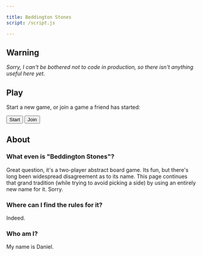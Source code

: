 ```yaml
---

title: Beddington Stones
script: /script.js

---
```


## Warning
_Sorry, I can't be bothered not to code in production, so there isn't anything useful here yet._

## Play

<div id="nickname" style="display: none;" markdown="1">

Enter a nickname to get started:

<input type="text" id="nickname-text">
<button type="button" id="nickname-button">Go</button>

</div>

<div id="lobby-mainmenu" markdown="1">

Start a new game, or join a game a friend has started:

<button type="button" id="start-button">Start</button>
<button type="button" id="join-button">Join</button>

</div>

<div id="lobby-start" style="display: none;" markdown="1">

Please give your opponent this code: <code id="player-code">... establishing connection ...</code>

The game will start as soon as they are ready.

</div>

<div id="lobby-join" style="display: none;" markdown="1">

Enter the code your opponent has given you:

<input type="text" id="player-code-text">
<button type="button" id="player-code-button">Go</button>

</div>

<div id="game" style="display: none;" ></div>

## About

### What even is "Beddington Stones"?

Great question,
it's a two-player abstract board game.
Its fun,
but there's long been widespread disagreement as to its name.
This page continues that grand tradition
(while trying to avoid picking a side)
by using an entirely new name for it.
Sorry.

### Where can I find the rules for it?

Indeed.

### Who am I?

My name is Daniel.

<script src="https://unpkg.com/peerjs@1.0.0/dist/peerjs.min.js"></script>
<script src="{{ page.script | relative_url }}"></script>
